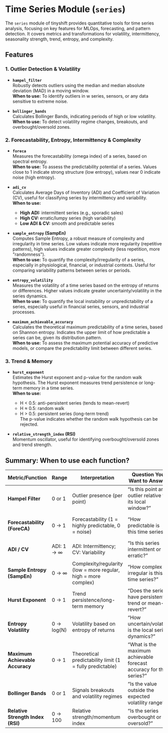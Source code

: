 # Time Series Module (`series`)

The `series` module of tinyshift provides quantitative tools for time series analysis, focusing on key features for MLOps, forecasting, and pattern detection. It covers metrics and transformations for volatility, intermittency, seasonality strength, trend, entropy, and complexity.

## Features

### 1. Outlier Detection & Volatility

- **`hampel_filter`**  
  Robustly detects outliers using the median and median absolute deviation (MAD) in a moving window.  
  **When to use:** To identify outliers in w series, sensors, or any data sensitive to extreme noise.

- **`bollinger_bands`**  
  Calculates Bollinger Bands, indicating periods of high or low volatility.  
  **When to use:** To detect volatility regime changes, breakouts, and overbought/oversold zones.

### 2. Forecastability, Entropy, Intermittency & Complexity

- **`foreca`**  
  Measures the forecastability (omega index) of a series, based on spectral entropy.  
  **When to use:** To assess the predictability potential of a series. Values close to 1 indicate strong structure (low entropy), values near 0 indicate noise (high entropy).

- **`adi_cv`**  
  Calculates Average Days of Inventory (ADI) and Coefficient of Variation (CV), useful for classifying series by intermittency and variability.  
  **When to use:**  
    - **High ADI:** intermittent series (e.g., sporadic sales)
    - **High CV:** erratic/lumpy series (high variability)
    - **Low ADI & CV:** smooth and predictable series

- **`sample_entropy` (SampEn)**  
  Computes Sample Entropy, a robust measure of complexity and irregularity in time series. Low values indicate more regularity (repetitive patterns), high values indicate greater complexity (less repetition, more "randomness").  
  **When to use:** To quantify the complexity/irregularity of a series, especially in physiological, financial, or industrial contexts. Useful for comparing variability patterns between series or periods.

- **`entropy_volatility`**  
  Measures the volatility of a time series based on the entropy of returns or differences. Higher values indicate greater uncertainty/volatility in the series dynamics.  
  **When to use:** To quantify the local instability or unpredictability of a series, especially useful in financial series, sensors, and industrial processes.

- **`maximum_achievable_accuracy`**  
  Calculates the theoretical maximum predictability of a time series, based on Shannon entropy. Indicates the upper limit of how predictable a series can be, given its distribution pattern.  
  **When to use:** To assess the maximum potential accuracy of predictive models, or compare the predictability limit between different series.

### 3. Trend & Memory

- **`hurst_exponent`**  
  Estimates the Hurst exponent and p-value for the random walk hypothesis. The Hurst exponent measures trend persistence or long-term memory in a time series.  
  **When to use:**  
    - H < 0.5: anti-persistent series (tends to mean-revert)
    - H ≈ 0.5: random walk
    - H > 0.5: persistent series (long-term trend)  
  The p-value indicates whether the random walk hypothesis can be rejected.

- **`relative_strength_index` (RSI)**  
  Momentum oscillator, useful for identifying overbought/oversold zones and trend strength.

## Summary: When to use each function?

| Metric/Function              | Range         | Interpretation                                             | Question You Want to Answer                                         | Recommended use                                              |
|------------------------------|--------------|------------------------------------------------------------|-------------------------------------------------------------|--------------------------------------------------------------|
| **Hampel Filter**            | 0 or 1       | Outlier presence (per point)                               | “Is this point an outlier relative to its local window?”    | Detect local outliers/volatility in time series              |
| **Forecastability (ForeCA)** | 0 → 1        | Forecastability (1 = highly predictable, 0 = noise)        | “How predictable is this time series?”                      | Assess predictability, seasonality/trend strength            |
| **ADI / CV**                 | ADI: 1 → ∞   | ADI: Intermittency; CV: Variability                        | “Is this series intermittent or erratic?”                   | Classify demand: smooth, intermittent, erratic, lumpy        |
| **Sample Entropy (SampEn)**  | 0 → ∞        | Complexity/regularity (low = more regular, high = more complex) | “How complex or irregular is this time series?”             | Quantify complexity, compare variability patterns            |
| **Hurst Exponent**           | 0 → 1        | Trend persistence/long-term memory                         | “Does the series have persistent trend or mean-revert?”     | Detect long memory, trend, or random walk                    |
| **Entropy Volatility**       | 0 → log(N)   | Volatility based on entropy of returns                     | “How uncertain/volatile is the local series dynamics?”       | Quantify instability, compare volatility between series      |
| **Maximum Achievable Accuracy** | 0 → 1     | Theoretical predictability limit (1 = fully predictable)   | “What is the maximum achievable forecast accuracy for this series?” | Assess model limits, compare series                        |
| **Bollinger Bands**          | 0 or 1       | Signals breakouts and volatility regimes                   | “Is the value outside the expected volatility range?”        | Identify volatility changes, overbought/oversold zones       |
| **Relative Strength Index (RSI)** | 0 → 100 | Relative strength/momentum index                           | “Is the series overbought or oversold?”                      | Detect trend strength, reversal points                       |
